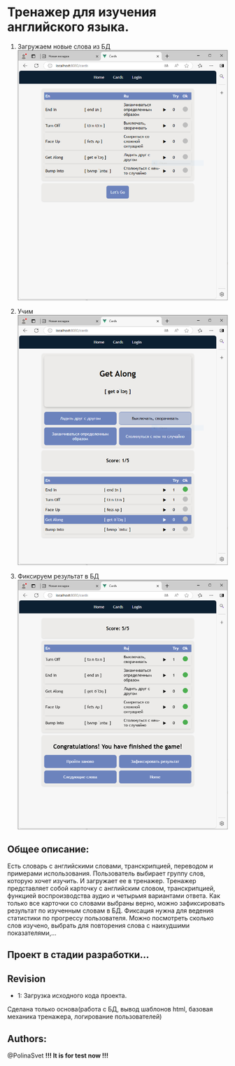   

# Тренажер для изучения английского языка.

1. Загружаем новые слова из БД</br>
![scheme](./doc/img/001.PNG)

2. Учим</br>
![scheme](./doc/img/002.PNG)

3. Фиксируем результат в БД</br>
![scheme](./doc/img/003.PNG)

## Общee описание:
Есть словарь с английскими словами, транскрипцией, переводом и примерами использования.
Пользователь выбирает группу слов, которую хочет изучить. И загружает ее в тренажер. 
Тренажер представляет собой карточку с английским словом, транскрипцией, функцией воспроизводства аудио и четырьмя вариантами ответа. Как только все карточки со словами выбраны верно, можно зафиксировать результат по изученным словам в БД. 
Фиксация нужна для ведения статистики по прогрессу пользователя. Можно посмотреть сколько слов изучено, выбрать для повторения слова с наихудшими показателями,...

## Проект в стадии разработки... 

## Revision
- 1: Загрузка исходного кода проекта.

Сделана только основа(работа с БД, вывод шаблонов html, базовая механика тренажера, логирование пользователей)
   


## Authors:
@PolinaSvet
**!!! It is for test now !!!**
